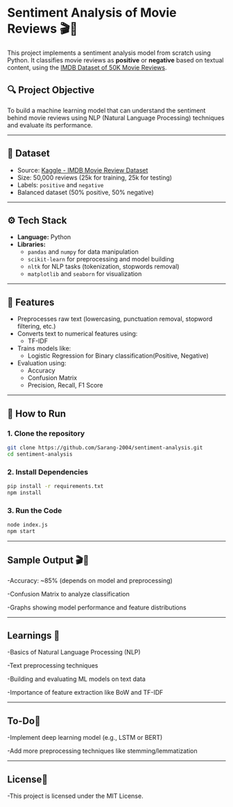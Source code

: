 # Sentiment Analysis of Movie Reviews 🎬🧠

This project implements a sentiment analysis model from scratch using Python. It classifies movie reviews as **positive** or **negative** based on textual content, using the [IMDB Dataset of 50K Movie Reviews](https://www.kaggle.com/datasets/lakshmi25npathi/imdb-dataset-of-50k-movie-reviews).

## 🔍 Project Objective

To build a machine learning model that can understand the sentiment behind movie reviews using NLP (Natural Language Processing) techniques and evaluate its performance.

---

## 📁 Dataset

- Source: [Kaggle - IMDB Movie Review Dataset](https://www.kaggle.com/datasets/lakshmi25npathi/imdb-dataset-of-50k-movie-reviews)
- Size: 50,000 reviews (25k for training, 25k for testing)
- Labels: `positive` and `negative`
- Balanced dataset (50% positive, 50% negative)

---

## ⚙️ Tech Stack

- **Language:** Python
- **Libraries:** 
  - `pandas` and `numpy` for data manipulation
  - `scikit-learn` for preprocessing and model building
  - `nltk` for NLP tasks (tokenization, stopwords removal)
  - `matplotlib` and `seaborn` for visualization

---

## 🚀 Features

- Preprocesses raw text (lowercasing, punctuation removal, stopword filtering, etc.)
- Converts text to numerical features using:
  - TF-IDF 
- Trains models like:
  - Logistic Regression for Binary classification(Positive, Negative)
- Evaluation using:
  - Accuracy
  - Confusion Matrix
  - Precision, Recall, F1 Score

---

## 🧪 How to Run

### 1. Clone the repository
```bash
git clone https://github.com/Sarang-2004/sentiment-analysis.git
cd sentiment-analysis 
```
### 2. Install Dependencies
```bash
pip install -r requirements.txt
npm install
```
### 3. Run the Code
```bash
node index.js
npm start
```
---

## Sample Output 🎬🧠
 -Accuracy: ~85% (depends on model and preprocessing)

 -Confusion Matrix to analyze classification

 -Graphs showing model performance and feature distributions

---

## Learnings 🧠
-Basics of Natural Language Processing (NLP)

-Text preprocessing techniques

-Building and evaluating ML models on text data

-Importance of feature extraction like BoW and TF-IDF

---

## To-Do📌
 -Implement deep learning model (e.g., LSTM or BERT)

 -Add more preprocessing techniques like stemming/lemmatization

---

## License📜
-This project is licensed under the MIT License.


